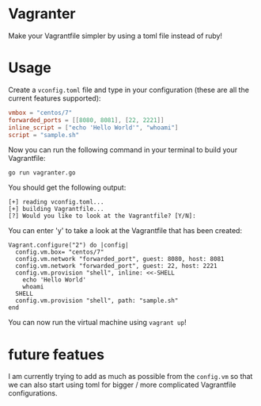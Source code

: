 # Vagranter
Make your Vagrantfile simpler by using a toml file instead of ruby!

# Usage
Create a `vconfig.toml` file and type in your configuration (these are all the current features supported):
```toml
vmbox = "centos/7"
forwarded_ports = [[8080, 8081], [22, 2221]]
inline_script = ["echo 'Hello World'", "whoami"]
script = "sample.sh"
```

Now you can run the following command in your terminal to build your Vagrantfile:
```
go run vagranter.go
```

You should get the following output:
```
[+] reading vconfig.toml...
[+] building Vagrantfile...
[?] Would you like to look at the Vagrantfile? [Y/N]:
```

You can enter 'y' to take a look at the Vagrantfile that has been created:
```vagrant
Vagrant.configure("2") do |config|
  config.vm.box= "centos/7"
  config.vm.network "forwarded_port", guest: 8080, host: 8081
  config.vm.network "forwarded_port", guest: 22, host: 2221
  config.vm.provision "shell", inline: <<-SHELL
    echo 'Hello World'
    whoami
  SHELL
  config.vm.provision "shell", path: "sample.sh"
end
```

You can now run the virtual machine using `vagrant up`!

# future featues
I am currently trying to add as much as possible from the `config.vm` so that we can also start using toml
for bigger / more complicated Vagrantfile configurations.